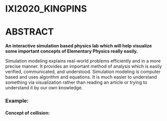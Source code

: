 # IXI2020_KINGPINS

# ABSTRACT

**An interactive simulation based physics lab which will help visualize some important concepts of Elementary Physics really easily.**

Simulation modeling explains real-world problems efficiently and in a more precise manner. It provides an important method of analysis which is easily verified, communicated, and understood. Simulation modeling is computer based and uses algorithm and equations. It is much easier to understand something via visualization rather than reading an article or trying to understand it by our own knowledge.

### Example:

#### Concept of collision:

